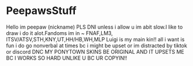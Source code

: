 # PeepawsStuff
Hello im peepaw (nickname) PLS DNI unless i allow u im abit slow.I like to draw i do it alot.Fandoms im in ~ FNAF,LM3, ITSV/ATSV,STH,KNY,UT,HH/HB,WH,MLP
Luigi is my main kin!! all i want is fun i do go nonverbal at times bc i might be upset or im distracted by tiktok or discord
DNC MY PONYTOWN SKINS BE ORIGINAL AND IT UPSETS ME BC I WORKS SO HARD UNLIKE U BC UR COPYIN!!
